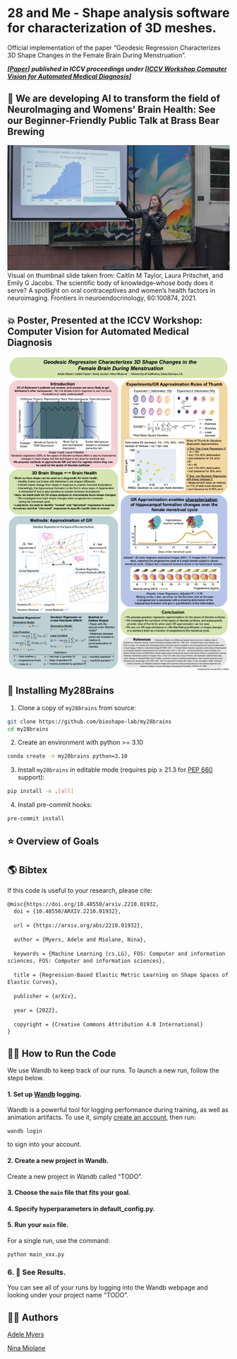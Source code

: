 # 28 and Me - Shape analysis software for characterization of 3D meshes. #

Official implementation of the paper “Geodesic Regression Characterizes 3D Shape Changes in the Female Brain During Menstruation”.

***[[Paper](xxxx)] published in ICCV proceedings under [[ICCV Workshop Computer Vision for Automated Medical Diagnosis](https://cvamd2023.github.io/)]***

## 🎤 We are developing AI to transform the field of NeuroImaging and Womens' Brain Health: See our Beginner-Friendly Public Talk at Brass Bear Brewing ##

[![BBB Talk](/images/bbb_thumbnail.png)](https://youtu.be/BsdNQUcwb1M)
Visual on thumbnail slide taken from: Caitlin M Taylor, Laura Pritschet, and Emily G Jacobs. The scientific body of knowledge–whose body does it serve? A spotlight on oral contraceptives and women’s health factors in neuroimaging. Frontiers in neuroendocrinology, 60:100874, 2021.

## 💥 Poster, Presented at the ICCV Workshop: Computer Vision for Automated Medical Diagnosis ##
![BBB Talk](/images/Adele_Myers_poster.png)

## 🤖 Installing My28Brains

1. Clone a copy of `my28brains` from source:
```bash
git clone https://github.com/bioshape-lab/my28brains
cd my28brains
```
2. Create an environment with python >= 3.10
```bash
conda create -n my28brains python=3.10
```
3. Install `my28brains` in editable mode (requires pip ≥ 21.3 for [PEP 660](https://peps.python.org/pep-0610/) support):
```bash
pip install -e .[all]
```
4. Install pre-commit hooks:
```bash
pre-commit install
```

## ⭐️ Overview of Goals ##

## 🌎 Bibtex ##
If this code is useful to your research, please cite:

```
@misc{https://doi.org/10.48550/arxiv.2210.01932,
  doi = {10.48550/ARXIV.2210.01932},

  url = {https://arxiv.org/abs/2210.01932},

  author = {Myers, Adele and Miolane, Nina},

  keywords = {Machine Learning (cs.LG), FOS: Computer and information sciences, FOS: Computer and information sciences},

  title = {Regression-Based Elastic Metric Learning on Shape Spaces of Elastic Curves},

  publisher = {arXiv},

  year = {2022},

  copyright = {Creative Commons Attribution 4.0 International}
}
```

## 🏃‍♀️ How to Run the Code ##

We use Wandb to keep track of our runs. To launch a new run, follow the steps below.

#### 1. Set up [Wandb](https://wandb.ai/home) logging.

Wandb is a powerful tool for logging performance during training, as well as animation artifacts. To use it, simply [create an account](https://wandb.auth0.com/login?state=hKFo2SBNb0U4SjE0ZWN3OGZtbTlJWTRpYkNmU0dUTWZKSDk3Y6FupWxvZ2luo3RpZNkgODhWd254WW1zdG51RTREd0pWOGVKWVVzZkVOZ0dydGqjY2lk2SBWU001N1VDd1Q5d2JHU3hLdEVER1FISUtBQkhwcHpJdw&client=VSM57UCwT9wbGSxKtEDGQHIKABHppzIw&protocol=oauth2&nonce=dEZVS3dvYXFVSjdjZFFGdw%3D%3D&redirect_uri=https%3A%2F%2Fapi.wandb.ai%2Foidc%2Fcallback&response_mode=form_post&response_type=id_token&scope=openid%20profile%20email&signup=true), then run:
```
wandb login
```
to sign into your account.

#### 2. Create a new project in Wandb.

Create a new project in Wandb called "TODO".

#### 3. Choose the `main` file that fits your goal. 


#### 4. Specify hyperparameters in default_config.py.

#### 5. Run your `main` file.
For a single run, use the command:
```
python main_xxx.py
```

### 6. 👀 See Results.

You can see all of your runs by logging into the Wandb webpage and looking under your project name "TODO".

## 👩‍🔧 Authors ##
[Adele Myers](https://ahma2017.wixsite.com/adelemyers)

[Nina Miolane](https://www.ninamiolane.com/)
